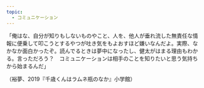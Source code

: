 ```yaml
---
topic:
  - コミュニケーション
---
```

「俺はな、自分が知りもしないものやこと、人を、他人が垂れ流した無責任な情報に便乗して叩こうとするやつが吐き気をもよおすほど嫌いなんだよ。実際、なかなか面白かったぞ。読んでるときは夢中になったし、健太がはまる理由もわかる。言っただろう？　コミュニケーションは相手のことを知りたいと思う気持ちから始まるんだ」

（裕夢、2019『千歳くんはラムネ瓶のなか』小学館）